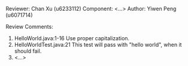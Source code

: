 Reviewer: Chan Xu (u6233112)
Component: <...>
Author: Yiwen Peng (u6071714)

Review Comments:

1. HelloWorld.java:1-16 Use proper capitalization.
2. HelloWorldTest.java:21 This test will pass with "hello world", when it should fail.
3. <...>